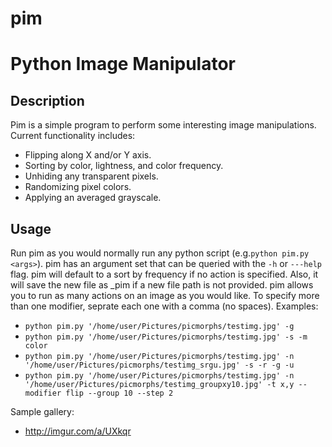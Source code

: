 # pim
Python Image Manipulator
========================

Description
-----------
Pim is a simple program to perform some interesting image manipulations.
Current functionality includes:
 - Flipping along X and/or Y axis.
 - Sorting by color, lightness, and color frequency.
 - Unhiding any transparent pixels.
 - Randomizing pixel colors.
 - Applying an averaged grayscale.

Usage
-----
Run pim as you would normally run any python script (e.g.```python pim.py <args>```).
pim has an argument set that can be queried with the ```-h``` or ```---help``` flag.
pim will default to a sort by frequency if no action is specified. Also, it will save 
the new file as <oldnam>_pim if a new file path is not provided.
pim allows you to run as many actions on an image as you would like. To specify more than one
modifier, seprate each one with a comma (no spaces).
Examples:
 - ```python pim.py '/home/user/Pictures/picmorphs/testimg.jpg' -g```
 - ```python pim.py '/home/user/Pictures/picmorphs/testimg.jpg' -s -m color```
 - ```python pim.py '/home/user/Pictures/picmorphs/testimg.jpg' -n '/home/user/Pictures/picmorphs/testimg_srgu.jpg' -s -r -g -u```
 - ```python pim.py '/home/user/Pictures/picmorphs/testimg.jpg' -n '/home/user/Pictures/picmorphs/testimg_groupxy10.jpg' -t x,y --modifier flip --group 10 --step 2```

Sample gallery:
 - http://imgur.com/a/UXkqr
